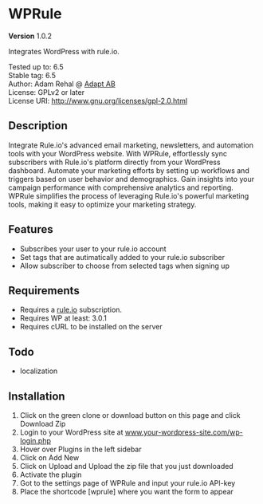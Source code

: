 # WPRule

**Version** 1.0.2

Integrates WordPress with rule.io.

Tested up to: 6.5 <br>
Stable tag: 6.5 <br>
Author:  Adam Rehal @ [Adapt AB](https://www.adapt.se) <br>
License: GPLv2 or later <br>
License URI: http://www.gnu.org/licenses/gpl-2.0.html 

## Description

Integrate Rule.io's advanced email marketing, newsletters, and automation tools with your WordPress website. With WPRule, effortlessly sync subscribers with Rule.io's platform directly from your WordPress dashboard. Automate your marketing efforts by setting up workflows and triggers based on user behavior and demographics. Gain insights into your campaign performance with comprehensive analytics and reporting. WPRule simplifies the process of leveraging Rule.io's powerful marketing tools, making it easy to optimize your marketing strategy.

## Features

- Subscribes your user to your rule.io account
- Set tags that are autimatically added to your rule.io subscriber
- Allow subscriber to choose from selected tags when signing up

## Requirements

- Requires a <a href="https://rule.io">rule.io</a> subscription. <br>
- Requires WP at least: 3.0.1 <br>
- Requires cURL to be installed on the server <br>

## Todo

- localization

## Installation
1. Click on the green clone or download button on this page and click Download Zip
2. Login to your WordPress site at www.your-wordpress-site.com/wp-login.php
3. Hover over Plugins in the left sidebar
4. Click on Add New
5. Click on Upload and Upload the zip file that you just downloaded
6. Activate the plugin
7. Got to the settings page of WPRule and input your rule.io API-key
8. Place the shortcode [wprule] where you want the form to appear
